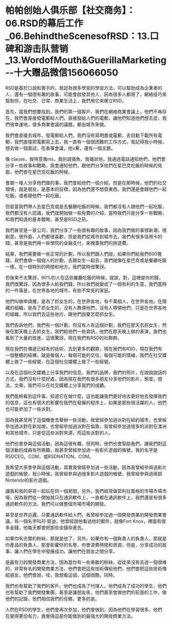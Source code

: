 # 帕帕创始人俱乐部【社交商务】：06.RSD的幕后工作_06.BehindtheScenesofRSD：13.口碑和游击队营销_13.WordofMouth&GuerillaMarketing--十大赠品微信156066050

RSD是基於口說和賣手的，我認為很多學習的學習方法，可以幫助成為企業者的人，還有一個很有趣的故事，可能會啟發其他人，因為很多人都用了，網絡技巧來幫助你，在社交、日常、商業生活上，我們用它來建立RSD。

首先，當我們想要找到，我們的第一個客戶，我們在網絡商業會議上，他們不再存在，我們會直接發電郵給人們，直接發給人們的電郵，讓他們知道他們想去逛，我們很幸運地，很多商業會議的議題，都由城市來做。

我們會直接去城市，發電郵給人們，我們沒有寫明書或電郵，去自動下載所有電郵，我們直接把電郵寫上去，我一直有一個很困難的工作方式，我記得我小時候，想去做一個面試，在香軍會議，他v果，還有一個主題。

像 clause，我特意循ms，我別說循魚，我循狀地，我通過電話通知他們，他們會分享一些故事和戰略，我會通知他們，跟他們分享他們在星巴克吃飯的時候的見面，他們會在星巴克吃飯的時候。

會跟一堆人分享他們做的事，我們會給他們一個介紹，但是在那時候，他們的社交環境，就是朋友，是基本的目標，因為他們還不想買東西，我們還是會跟他們一起吃飯，或者跟他們一起吃飯。

但是當我們帶人去星巴克或是去餐廳吃飯的時候，我們都沒有人跟他們一起吃飯，我們都沒有人認識，我們就開始做一些免費的介紹，當時我們只是分享一些戰略，和我們知道的基本戰略，甚至是RSD之前。

我們甚至是一家公司，我們分享了一些很有趣的故事，因為我們做的事很新潮，很創意，很外面，人們都很喜歡，但是我們從城市到城市去，我們有很多信用卡的錢，甚至是我們用一些學院的金融支付，來掩蓋我們的旅遊費。

結果，我們需要做一些正常的計劃，所以我們跟人們說，如果你們給我們600塊錢，我們會做一個個人的計劃，去跟女生一起去，我們就像在星巴克或是餐廳吃飯一樣，在一個特別的時間和地方，我們當時很驚訝。

但後來不太驚訝，90%的人在這些餐廳吃飯的時候，就說，對，這裡是你的錢，我們很驚訝，因為很多人給我們錢，所以我們就變成了一個有利的生意，我們當時的一件事是，在世界各地的城市，有些不常見的家庭。

他們叫做申請層，是為了抓女生的，在世界各地，有千萬個人，在世界各地，在隱藏的組織，是為了抓女生的，沒有人教導他們，沒有人帶領他們，只是在世界各地的組織，所以我們去這些地方，跟他們說要怎麼抓女生。

我們告訴他們，我們有一個計劃，但沒有人有這個計劃，我們在那天去抓女生，然後在那天晚上去抓女生，我們給他們一些資訊，他們在那天晚上做的表演，我們也看到了大量的改進，這很驚訝，現在我們有RSD的社群群。

現在我們在傳遞已經有的技術，去到更多的觀眾，現在我們有RSD，現在我們有一個整體的結構，就是每個人，每個可能的交往，每個可能的情緒，我們在社交媒體上做了一些經營，在這個社交媒體上做了一些經營。

以及在這個社交媒體上分享我們的信息，我們的品牌，我們的照片，在說說說話的方式，我們沒有什麼好處，因為現在我們有很多朋友分享他們的影片，態度，想法，文章，我們可以在社交媒體上分享我們的成績。

我們能夠看到這件事，知道它在做什麼，這也能讓我們更好地去更好地去發揮我們的信息，這也有很大的影響在我們在發展的程序上，如果是那些很活躍的人，他們也可能參加了一些派對。

因為我甚至用了這個機會去舉辦一些活動，我曾經參加過派對在紐約城市，也曾經參加過派對在新加坡，也曾經參加過派對在倫敦，我曾經參加過很多的派對在澳洲和其他城市，只是從這些派對來源，而這些派對的人。

他們也會參與這個活動，因為這很有趣，但同時，他們也會幫助我們，讓我們對這個活動的成員有所興趣，我甚至曾經參加過一些影片遊戲的帳號，我的名字是RSDCEO。COM，或RSDNATION。COM。

我希望大家會參與這個活動，其實我曾經參加過一些活動，因為我曾經參與過影片遊戲的帳號，我小時候，我曾經參與過很多影片遊戲的帳號，我曾經參與過兩部Nintendo的影片遊戲。

讓我和我的哥哥一起玩在同一個房間，另外，我們經常做郭利拉風格的市場市場市場，因為我們從一開始就只在通訊軟件上，一直都在通訊軟件上，我們還是有很多通訊軟件的方法，我們可以做整個市場市場的開發。

甚至是世界巡邏，只要通訊軟件給人們，我曾經參加過一個開發商業的開發商業會議，有一個名字叫丹·堅迪，他曾經說他看過他的郵件，就像Fort Knox，裡面有很多金錢，他每天都會把那些金錢存進去。

如果你有忠實的粉絲，那就是他了，另外，如果你有一個負責人的負責人，那就是你產品的負責人，那會影響你的名譽，你會浪費時間和資源，但是，分享成功的故事，讓人們在學生中發展成功，讓他們在朋友之間分享。

是最有力的開發商業方法，因為當你有一些勇敢的粉絲，從從來沒有去過一個很棒的，非常有名的開發商業方法，他們會把這些技術傳給他們，他們會把這些技術傳給朋友，他們會說，哇，我想看這個，這個很酷，同時。

我們也有幫助了我們的客戶，他們也成為了代理人，他們成為了成功的學生，他們也有幫助了我們開發集團，甚至是讓朋友來，他們甚至會做他們的前面的工作，做他們的記錄，他們相信我們的任務，更多的是。

人們在RSD的學生，他們會再次參加，他們會做到，因為他們在學習很多，他們在變得更加有力，我覺得這是你能做到的最強大的開發商業方法。